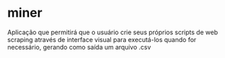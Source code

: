 # miner
Aplicação que permitirá que o usuário crie seus próprios scripts de web scraping através de interface visual para executá-los quando for necessário, gerando como saída um arquivo .csv
